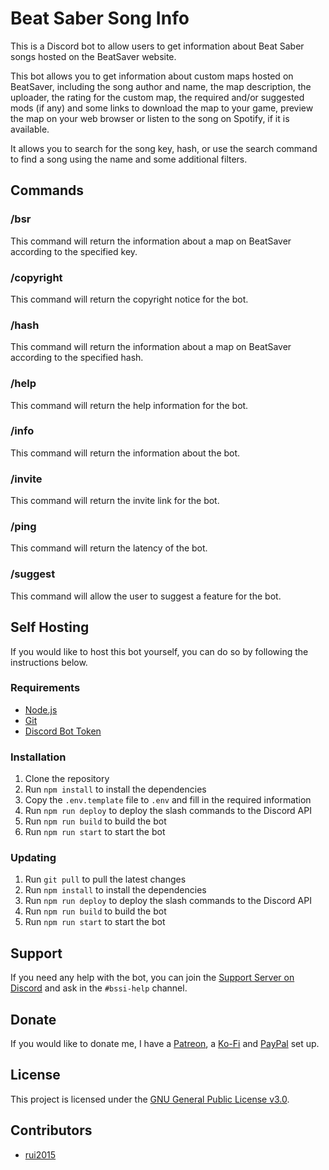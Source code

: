 # Beat Saber Song Info

This is a Discord bot to allow users to get information about Beat Saber songs hosted on the BeatSaver website.

This bot allows you to get information about custom maps hosted on BeatSaver, including the song author and name, the map description, the uploader, the rating for the custom map, the required and/or suggested mods (if any) and some links to download the map to your game, preview the map on your web browser or listen to the song on Spotify, if it is available.

It allows you to search for the song key, hash, or use the search command to find a song using the name and some additional filters.

## Commands

### /bsr

This command will return the information about a map on BeatSaver according to the specified key.

### /copyright

This command will return the copyright notice for the bot.

### /hash

This command will return the information about a map on BeatSaver according to the specified hash.

### /help

This command will return the help information for the bot.

### /info

This command will return the information about the bot.

### /invite

This command will return the invite link for the bot.

### /ping

This command will return the latency of the bot.

### /suggest

This command will allow the user to suggest a feature for the bot.

## Self Hosting

If you would like to host this bot yourself, you can do so by following the instructions below.

### Requirements

- [Node.js](https://nodejs.org/en/)
- [Git](https://git-scm.com/)
- [Discord Bot Token](https://discordapp.com/developers/applications/)

### Installation

1. Clone the repository
2. Run `npm install` to install the dependencies
3. Copy the `.env.template` file to `.env` and fill in the required information
4. Run `npm run deploy` to deploy the slash commands to the Discord API
5. Run `npm run build` to build the bot
6. Run `npm run start` to start the bot

### Updating

1. Run `git pull` to pull the latest changes
2. Run `npm install` to install the dependencies
3. Run `npm run deploy` to deploy the slash commands to the Discord API
4. Run `npm run build` to build the bot
5. Run `npm run start` to start the bot

## Support

If you need any help with the bot, you can join the [Support Server on Discord](https://discord.gg/qjKhqA3) and ask in the `#bssi-help` channel.

## Donate

If you would like to donate me, I have a [Patreon](https://www.patreon.com/rui2015), a [Ko-Fi](https://ko-fi.com/rui2015) and [PayPal](https://www.paypal.me/rui2015) set up.

## License

This project is licensed under the [GNU General Public License v3.0](https://github.com/FranciscoRibeiro03/beat-saber-song-info/blob/master/LICENSE).

## Contributors

- [rui2015](https://github.com/FranciscoRibeiro03)
